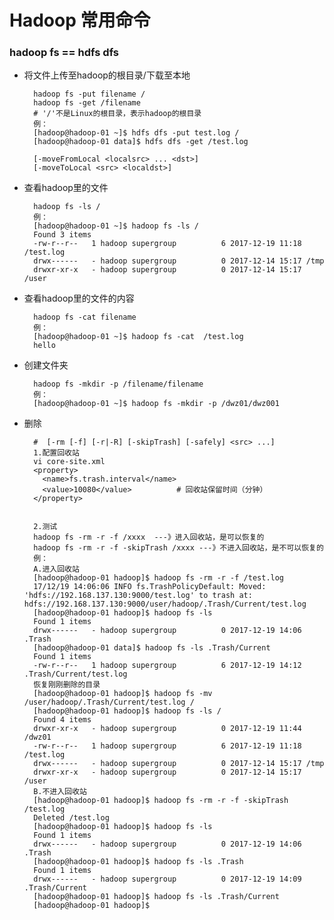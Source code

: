 # Hadoop 常用命令

### hadoop fs == hdfs dfs

- 将文件上传至hadoop的根目录/下载至本地

		hadoop fs -put filename / 	
		hadoop fs -get /filename	
		# '/'不是Linux的根目录，表示hadoop的根目录
		例：
		[hadoop@hadoop-01 ~]$ hdfs dfs -put test.log /
		[hadoop@hadoop-01 data]$ hdfs dfs -get /test.log
		
		[-moveFromLocal <localsrc> ... <dst>]
		[-moveToLocal <src> <localdst>]
	
- 查看hadoop里的文件

		hadoop fs -ls /
		例：
		[hadoop@hadoop-01 ~]$ hadoop fs -ls /
		Found 3 items
		-rw-r--r--   1 hadoop supergroup          6 2017-12-19 11:18 /test.log
		drwx------   - hadoop supergroup          0 2017-12-14 15:17 /tmp
		drwxr-xr-x   - hadoop supergroup          0 2017-12-14 15:17 /user

- 查看hadoop里的文件的内容

		hadoop fs -cat filename
		例：
		[hadoop@hadoop-01 ~]$ hadoop fs -cat  /test.log
		hello
		
- 创建文件夹

		hadoop fs -mkdir -p /filename/filename
		例：
		[hadoop@hadoop-01 ~]$ hadoop fs -mkdir -p /dwz01/dwz001
		
- 删除
		
		#  [-rm [-f] [-r|-R] [-skipTrash] [-safely] <src> ...]
		1.配置回收站
		vi core-site.xml
		<property>  
		  <name>fs.trash.interval</name>  
		  <value>10080</value>  		# 回收站保留时间（分钟）
		</property> 
		
		
		2.测试
		hadoop fs -rm -r -f /xxxx  ---》进入回收站，是可以恢复的
		hadoop fs -rm -r -f -skipTrash /xxxx ---》不进入回收站，是不可以恢复的
		例：
		A.进入回收站
		[hadoop@hadoop-01 hadoop]$ hadoop fs -rm -r -f /test.log
		17/12/19 14:06:06 INFO fs.TrashPolicyDefault: Moved: 'hdfs://192.168.137.130:9000/test.log' to trash at: hdfs://192.168.137.130:9000/user/hadoop/.Trash/Current/test.log
		[hadoop@hadoop-01 hadoop]$ hadoop fs -ls
		Found 1 items
		drwx------   - hadoop supergroup          0 2017-12-19 14:06 .Trash
		[hadoop@hadoop-01 data]$ hadoop fs -ls .Trash/Current
		Found 1 items
		-rw-r--r--   1 hadoop supergroup          6 2017-12-19 14:12 .Trash/Current/test.log
		恢复刚刚删除的目录
		[hadoop@hadoop-01 hadoop]$ hadoop fs -mv /user/hadoop/.Trash/Current/test.log /
		[hadoop@hadoop-01 hadoop]$ hadoop fs -ls /
		Found 4 items
		drwxr-xr-x   - hadoop supergroup          0 2017-12-19 11:44 /dwz01
		-rw-r--r--   1 hadoop supergroup          6 2017-12-19 11:18 /test.log
		drwx------   - hadoop supergroup          0 2017-12-14 15:17 /tmp
		drwxr-xr-x   - hadoop supergroup          0 2017-12-14 15:17 /user
		B.不进入回收站
		[hadoop@hadoop-01 hadoop]$ hadoop fs -rm -r -f -skipTrash /test.log
		Deleted /test.log
		[hadoop@hadoop-01 hadoop]$ hadoop fs -ls
		Found 1 items
		drwx------   - hadoop supergroup          0 2017-12-19 14:06 .Trash
		[hadoop@hadoop-01 hadoop]$ hadoop fs -ls .Trash
		Found 1 items
		drwx------   - hadoop supergroup          0 2017-12-19 14:09 .Trash/Current
		[hadoop@hadoop-01 hadoop]$ hadoop fs -ls .Trash/Current
		[hadoop@hadoop-01 hadoop]$ 		
		
	
	
